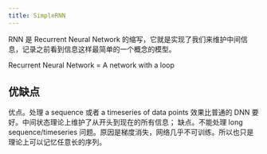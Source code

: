```yaml
---
title: SimpleRNN
---
```


RNN 是 Recurrent Neural Network 的缩写，它就是实现了我们来维护中间信息，记录之前看到信息这样最简单的一个概念的模型。

Recurrent Neural Network = A network with a loop

## 优缺点

优点。处理 a sequence 或者 a timeseries of data points 效果比普通的 DNN 要好。中间状态理论上维护了从开头到现在的所有信息；
缺点。不能处理 long sequence/timeseries 问题。原因是梯度消失，网络几乎不可训练。所以也只是理论上可以记忆任意长的序列。
